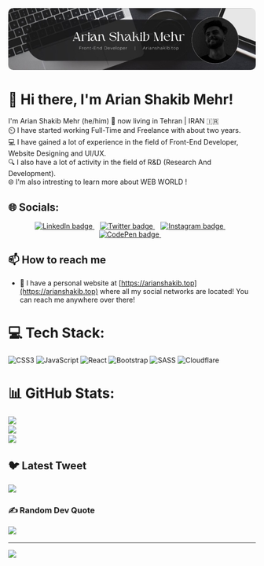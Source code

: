 <img src="./Banner-Arian.jpg" alt="Arian Banner" style="border-radius: 10px;" />

# 💫 Hi there, I'm Arian Shakib Mehr!
I'm  Arian Shakib Mehr (he/him) 📍 now living in Tehran | IRAN 🇮🇷<br>⏲️ I have started working Full-Time and Freelance with about two years.<br>💻 I have gained a lot of experience in the field of Front-End Developer, Website Designing and UI/UX.<br>🔍 I also have a lot of activity in the field of R&D (Research And Development).<br>🌐 I'm also intresting to learn more about WEB WORLD !


## 🌐 Socials:
<p align='center'>
  <a href="https://www.linkedin.com/in/arianshakibmehr">
     <img src="https://img.shields.io/badge/linkedin-%230077B5.svg?&style=for-the-badge&logo=linkedin&logoColor=white" alt="LinkedIn badge" />
  </a>&nbsp;&nbsp;
   <a href="https://twitter.com/arianshakibmehr">
     <img src="https://img.shields.io/badge/twitter-%231DA1F2.svg?&style=for-the-badge&logo=twitter&logoColor=white&countColor=%232ea44f" alt="Twitter badge" />
  </a>&nbsp;&nbsp;
  <a href="https://instagram.com/arianshakibmehr">
    <img src="https://img.shields.io/badge/instagram-%23E4405F.svg?&style=for-the-badge&logo=instagram&logoColor=white" alt="Instagram badge" />
  </a>&nbsp;&nbsp;
  <a href="https://codepen.io/arianshakibmehr">
    <img src="https://img.shields.io/badge/Codepen-000000?style=for-the-badge&logo=codepen&logoColor=white" alt="CodePen badge" />
  </a>&nbsp;&nbsp;
</p>

## 📫 How to reach me

* 🔗 I have a personal website at [https://arianshakib.top](https://arianshakib.top) where all my social networks are located! You can reach me anywhere over there!

# 💻 Tech Stack:
![CSS3](https://img.shields.io/badge/css3-%231572B6.svg?style=for-the-badge&logo=css3&logoColor=white) ![JavaScript](https://img.shields.io/badge/javascript-%23323330.svg?style=for-the-badge&logo=javascript&logoColor=%23F7DF1E) ![React](https://img.shields.io/badge/react-%2320232a.svg?style=for-the-badge&logo=react&logoColor=%2361DAFB) ![Bootstrap](https://img.shields.io/badge/bootstrap-%23563D7C.svg?style=for-the-badge&logo=bootstrap&logoColor=white) ![SASS](https://img.shields.io/badge/SASS-hotpink.svg?style=for-the-badge&logo=SASS&logoColor=white) ![Cloudflare](https://img.shields.io/badge/Cloudflare-F38020?style=for-the-badge&logo=Cloudflare&logoColor=white)
# 📊 GitHub Stats:
![](https://github-readme-stats.vercel.app/api?username=arianshakibmehr&theme=dark&hide_border=false&include_all_commits=true&count_private=false)<br/>
![](https://github-readme-streak-stats.herokuapp.com/?user=arianshakibmehr&theme=dark&hide_border=false)<br/>
![](https://github-readme-stats.vercel.app/api/top-langs/?username=arianshakibmehr&theme=dark&hide_border=false&include_all_commits=true&count_private=false&layout=compact)

## 🐦 Latest Tweet
[![](https://gtce.itsvg.in/api?username=arianshakibmehr)](https://github.com/VishwaGauravIn/github-twitter-card-embed)

### ✍️ Random Dev Quote
![](https://quotes-github-readme.vercel.app/api?type=vetical&theme=dark)

---
[![](https://visitcount.itsvg.in/api?id=arianshakibmehr&icon=2&color=1)](https://visitcount.itsvg.in)

<!-- Proudly created with GPRM ( https://gprm.itsvg.in ) -->
